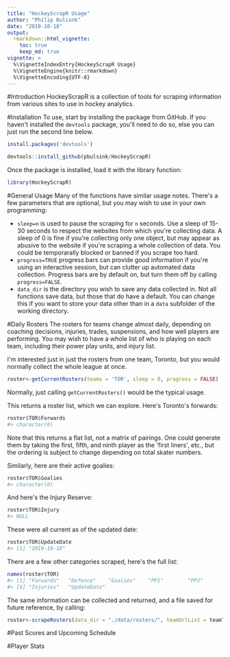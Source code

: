 ```yaml
---
title: "HockeyScrapR Usage"
author: "Philip Bulisnk"
date: "2019-10-18"
output:
  rmarkdown::html_vignette:
    toc: true
    keep_md: true
vignette: >
  %\VignetteIndexEntry{HockeyScrapR Usage}
  %\VignetteEngine{knitr::rmarkdown}
  %\VignetteEncoding{UTF-8}
---
```





#Introduction
HockeyScrapR is a collection of tools for scraping information from various sites to use in hockey analytics. 

#Installation
To use, start by installing the package from GitHub. If you haven't installed the `devtools` package, you'll need to do so, else you can just run the second line below.

```r
install.packages('devtools')

devtools::install_github(pbulsink/HockeyScrapR)
```

Once the package is installed, load it with the library function:

```r
library(HockeyScrapR)
```

#General Usage
Many of the functions have similar usage notes. There's a few parameters that are optional, but you may wish to use in your own programming:
- `sleep=n` is used to pause the scraping for `n` seconds. Use a sleep of 15-30 seconds to respect the websites from which you're collecting data. A sleep of 0 is fine if you're collecting only one object, but may appear as abusive to the website if you're scraping a whole collection of data. You could be temporarally blocked or banned if you scrape too hard.
- `progress=TRUE` progress bars can provide good information if you're using an interactive session, but can clutter up automated data collection. Progress bars are by default on, but turn them off by calling `progress=FALSE`. 
- `data_dir` is the directory you wish to save any data collected in. Not all functions save data, but those that do have a default. You can change this if you want to store your data other than in a `data` subfolder of the working directory. 

#Daily Rosters
The rosters for teams change almost daily, depending on coaching decisions, injuries, trades, suspensions, and how well players are performing. You may wish to have a whole list of who is playing on each team, including their power play units, and injury list.

I'm interested just in just the rosters from one team, Toronto, but you would normally collect the whole league at once. 

```r
roster<-getCurrentRosters(teams = 'TOR', sleep = 0, progress = FALSE)
```

Normally, just calling `getCurrentRosters()` would be the typical usage. 

This returns a roster list, which we can explore. Here's Toronto's forwards:

```r
roster$TOR$Forwards
#> character(0)
```
Note that this returns a flat list, not a matrix of pairings. One could generate them by taking the first, fifth, and ninth player as the 'first liners', etc., but the ordering is subject to change depending on total skater numbers. 

Similarly, here are their active goalies:

```r
roster$TOR$Goalies
#> character(0)
```

And here's the Injury Reserve:

```r
roster$TOR$Injury
#> NULL
```

These were all current as of the updated date:

```r
roster$TOR$UpdateDate
#> [1] "2019-10-18"
```

There are a few other categories scraped, here's the full list:

```r
names(roster$TOR)
#> [1] "Forwards"   "Defence"    "Goalies"    "PP1"        "PP2"       
#> [6] "Injuries"   "UpdateDate"
```

The same information can be collected and returned, and a file saved for future reference, by calling:

```r
roster<-scrapeRosters(data_dir = "./data/rosters/", teamUrlList = teamTOR, sleep = 0, progress = FALSE)
```

#Past Scores and Upcoming Schedule

#Player Stats

